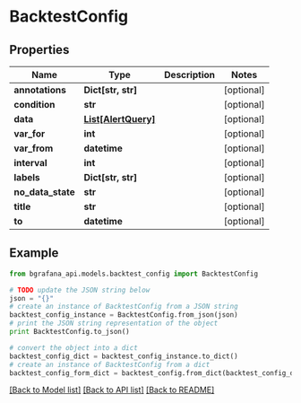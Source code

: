 # BacktestConfig


## Properties
Name | Type | Description | Notes
------------ | ------------- | ------------- | -------------
**annotations** | **Dict[str, str]** |  | [optional] 
**condition** | **str** |  | [optional] 
**data** | [**List[AlertQuery]**](AlertQuery.md) |  | [optional] 
**var_for** | **int** |  | [optional] 
**var_from** | **datetime** |  | [optional] 
**interval** | **int** |  | [optional] 
**labels** | **Dict[str, str]** |  | [optional] 
**no_data_state** | **str** |  | [optional] 
**title** | **str** |  | [optional] 
**to** | **datetime** |  | [optional] 

## Example

```python
from bgrafana_api.models.backtest_config import BacktestConfig

# TODO update the JSON string below
json = "{}"
# create an instance of BacktestConfig from a JSON string
backtest_config_instance = BacktestConfig.from_json(json)
# print the JSON string representation of the object
print BacktestConfig.to_json()

# convert the object into a dict
backtest_config_dict = backtest_config_instance.to_dict()
# create an instance of BacktestConfig from a dict
backtest_config_form_dict = backtest_config.from_dict(backtest_config_dict)
```
[[Back to Model list]](../README.md#documentation-for-models) [[Back to API list]](../README.md#documentation-for-api-endpoints) [[Back to README]](../README.md)


